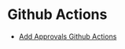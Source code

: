 # Github Actions

* [Add Approvals Github Actions](https://timheuer.com/blog/add-approval-workflow-to-github-actions/)
